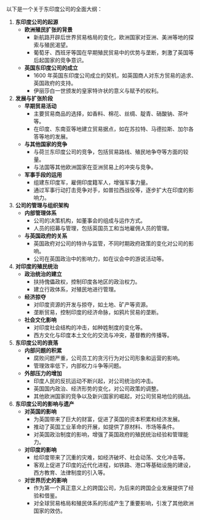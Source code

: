 以下是一个关于东印度公司的全面大纲：
1. **东印度公司的起源**
    - **欧洲殖民扩张的背景**
        - 新航路开辟后世界贸易格局的变化，欧洲国家对亚洲、美洲等地的探索与殖民渴望。
        - 葡萄牙、西班牙等国在早期殖民贸易中的优势与垄断，刺激了英国等后起国家的竞争意识。
    - **英国东印度公司的成立**
        - 1600 年英国东印度公司成立的契机，如英国商人对东方贸易的追求、英国政府的支持。
        - 伊丽莎白一世颁发的皇家特许状的意义与赋予的权利。
2. **发展与扩张阶段**
    - **早期贸易活动**
        - 主要贸易商品的选择，如香料、棉花、丝绸、靛青、硝酸钠、茶叶等。
        - 在印度、东南亚等地建立贸易据点，如在苏拉特、马德拉斯、加尔各答等地的发展。
    - **与其他国家的竞争**
        - 与荷兰东印度公司的竞争，包括贸易路线、殖民地争夺等方面的较量。
        - 与法国等其他欧洲国家在亚洲贸易上的冲突与竞争。
    - **军事手段的运用**
        - 组建东印度军，雇佣印度籍军人，增强军事力量。
        - 通过军事行动打击竞争对手，如普拉西战役等，逐步扩大在印度的影响力。
3. **公司的管理与组织架构**
    - **内部管理体系**
        - 公司的决策机构，如董事会的组成与运作方式。
        - 人员的招募与管理，包括英国员工和当地雇佣人员的管理。
    - **与英国政府的关系**
        - 英国政府对公司的特许与监管，不同时期政府政策的变化对公司的影响。
        - 公司在英国政治中的影响力，如在议会中的游说活动等。
4. **对印度的殖民统治**
    - **政治统治的建立**
        - 扶持傀儡政权，控制印度各地区的政治权力。
        - 建立行政体系，对殖民地进行管理。
    - **经济掠夺**
        - 对印度资源的开发与掠夺，如土地、矿产等资源。
        - 垄断贸易，控制印度的经济命脉，如鸦片贸易的垄断。
    - **社会文化影响**
        - 对印度社会结构的冲击，如种姓制度的变化等。
        - 西方文化与印度本土文化的交流与冲突，基督教的传播等。
5. **东印度公司的衰落**
    - **内部问题的积累**
        - 腐败问题严重，公司员工的贪污行为对公司形象和运营的影响。
        - 管理效率低下，内部权力斗争等问题。
    - **外部压力的增加**
        - 印度人民的反抗运动不断兴起，对公司统治的冲击。
        - 英国国内政治、经济形势的变化，对公司政策的调整。
        - 其他欧洲国家的竞争以及新兴国家的崛起，对公司贸易地位的挑战。
6. **东印度公司的影响与遗产**
    - **对英国的影响**
        - 为英国带来了巨大的财富，促进了英国的资本积累和经济发展。
        - 推动了英国工业革命的开展，如提供了原材料、市场等条件。
        - 对英国政治制度的影响，增强了英国政府的殖民统治经验和管理能力。
    - **对印度的影响**
        - 给印度带来了沉重的灾难，如经济破坏、社会动荡、文化冲击等。
        - 客观上促进了印度的近代化进程，如铁路、港口等基础设施的建设，西方教育、法律制度的引入等。
    - **对世界历史的影响**
        - 作为第一个真正意义上的跨国公司，为后来的跨国企业发展提供了经验和借鉴。
        - 对全球贸易格局和殖民体系的形成产生了重要影响，引发了其他欧洲国家的效仿。
